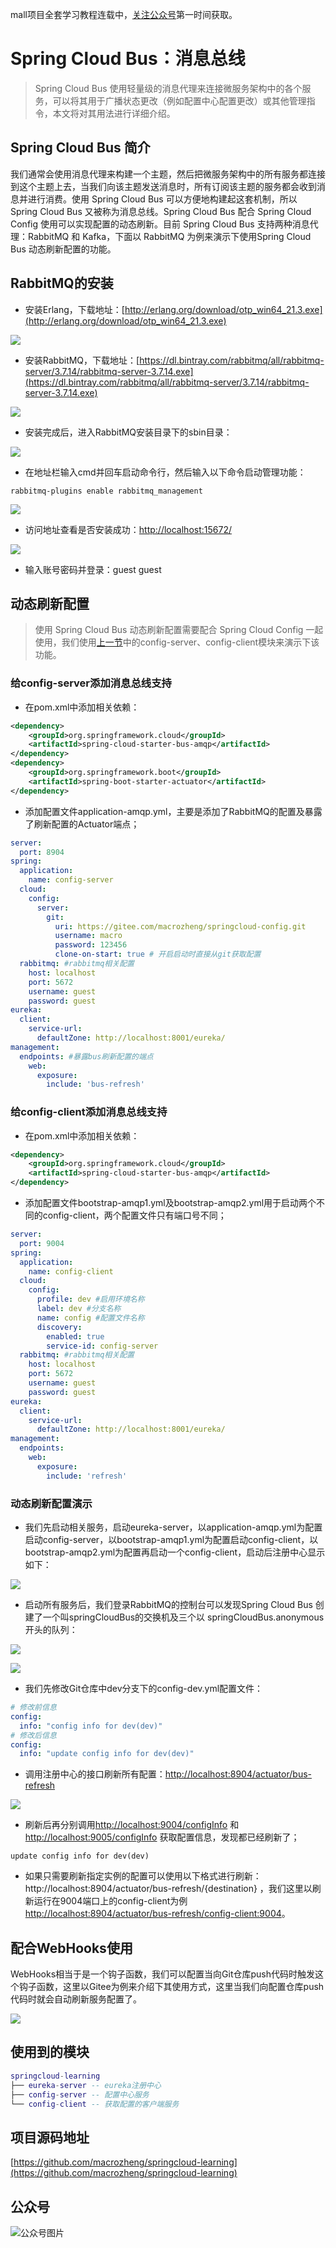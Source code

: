 mall项目全套学习教程连载中，[关注公众号](#公众号)第一时间获取。

# Spring Cloud Bus：消息总线

> Spring Cloud Bus 使用轻量级的消息代理来连接微服务架构中的各个服务，可以将其用于广播状态更改（例如配置中心配置更改）或其他管理指令，本文将对其用法进行详细介绍。

## Spring Cloud Bus 简介

我们通常会使用消息代理来构建一个主题，然后把微服务架构中的所有服务都连接到这个主题上去，当我们向该主题发送消息时，所有订阅该主题的服务都会收到消息并进行消费。使用 Spring Cloud Bus 可以方便地构建起这套机制，所以 Spring Cloud Bus 又被称为消息总线。Spring Cloud Bus 配合 Spring Cloud Config 使用可以实现配置的动态刷新。目前  Spring Cloud Bus 支持两种消息代理：RabbitMQ 和 Kafka，下面以 RabbitMQ 为例来演示下使用Spring Cloud Bus 动态刷新配置的功能。

## RabbitMQ的安装

- 安装Erlang，下载地址：[http://erlang.org/download/otp_win64_21.3.exe](http://erlang.org/download/otp_win64_21.3.exe)

![](../images/arch_screen_53.png)

- 安装RabbitMQ，下载地址：[https://dl.bintray.com/rabbitmq/all/rabbitmq-server/3.7.14/rabbitmq-server-3.7.14.exe](https://dl.bintray.com/rabbitmq/all/rabbitmq-server/3.7.14/rabbitmq-server-3.7.14.exe)

![](../images/arch_screen_54.png)

- 安装完成后，进入RabbitMQ安装目录下的sbin目录：

![](../images/arch_screen_55.png)

- 在地址栏输入cmd并回车启动命令行，然后输入以下命令启动管理功能：

```
rabbitmq-plugins enable rabbitmq_management
```

![](../images/arch_screen_56.png)

- 访问地址查看是否安装成功：[http://localhost:15672/](http://localhost:15672/)

![](../images/arch_screen_57.png)

- 输入账号密码并登录：guest guest

## 动态刷新配置

> 使用 Spring Cloud Bus 动态刷新配置需要配合 Spring Cloud Config 一起使用，我们使用[上一节](https://mp.weixin.qq.com/s/xVsKrGeRInn3fwNWrDF-CQ)中的config-server、config-client模块来演示下该功能。

### 给config-server添加消息总线支持

- 在pom.xml中添加相关依赖：

```xml
<dependency>
    <groupId>org.springframework.cloud</groupId>
    <artifactId>spring-cloud-starter-bus-amqp</artifactId>
</dependency>
<dependency>
    <groupId>org.springframework.boot</groupId>
    <artifactId>spring-boot-starter-actuator</artifactId>
</dependency>
```

- 添加配置文件application-amqp.yml，主要是添加了RabbitMQ的配置及暴露了刷新配置的Actuator端点；

```yaml
server:
  port: 8904
spring:
  application:
    name: config-server
  cloud:
    config:
      server:
        git:
          uri: https://gitee.com/macrozheng/springcloud-config.git
          username: macro
          password: 123456
          clone-on-start: true # 开启启动时直接从git获取配置
  rabbitmq: #rabbitmq相关配置
    host: localhost
    port: 5672
    username: guest
    password: guest
eureka:
  client:
    service-url:
      defaultZone: http://localhost:8001/eureka/
management:
  endpoints: #暴露bus刷新配置的端点
    web:
      exposure:
        include: 'bus-refresh'
```

### 给config-client添加消息总线支持

- 在pom.xml中添加相关依赖：

```xml
<dependency>
    <groupId>org.springframework.cloud</groupId>
    <artifactId>spring-cloud-starter-bus-amqp</artifactId>
</dependency>
```

- 添加配置文件bootstrap-amqp1.yml及bootstrap-amqp2.yml用于启动两个不同的config-client，两个配置文件只有端口号不同；

```yaml
server:
  port: 9004
spring:
  application:
    name: config-client
  cloud:
    config:
      profile: dev #启用环境名称
      label: dev #分支名称
      name: config #配置文件名称
      discovery:
        enabled: true
        service-id: config-server
  rabbitmq: #rabbitmq相关配置
    host: localhost
    port: 5672
    username: guest
    password: guest
eureka:
  client:
    service-url:
      defaultZone: http://localhost:8001/eureka/
management:
  endpoints:
    web:
      exposure:
        include: 'refresh'
```

### 动态刷新配置演示

- 我们先启动相关服务，启动eureka-server，以application-amqp.yml为配置启动config-server，以bootstrap-amqp1.yml为配置启动config-client，以bootstrap-amqp2.yml为配置再启动一个config-client，启动后注册中心显示如下：

![](../images/springcloud_config_08.png)

- 启动所有服务后，我们登录RabbitMQ的控制台可以发现Spring Cloud Bus 创建了一个叫springCloudBus的交换机及三个以 springCloudBus.anonymous开头的队列：

![](../images/springcloud_config_10.png)

![](../images/springcloud_config_11.png)

- 我们先修改Git仓库中dev分支下的config-dev.yml配置文件：

```yaml
# 修改前信息
config:
  info: "config info for dev(dev)"
# 修改后信息
config:
  info: "update config info for dev(dev)"  
```

- 调用注册中心的接口刷新所有配置：[http://localhost:8904/actuator/bus-refresh](http://localhost:8904/actuator/bus-refresh)

![](../images/springcloud_config_09.png)

- 刷新后再分别调用[http://localhost:9004/configInfo](http://localhost:9004/configInfo) 和 [http://localhost:9005/configInfo](http://localhost:9005/configInfo) 获取配置信息，发现都已经刷新了；

```
update config info for dev(dev)
```

- 如果只需要刷新指定实例的配置可以使用以下格式进行刷新：http://localhost:8904/actuator/bus-refresh/{destination} ，我们这里以刷新运行在9004端口上的config-client为例[http://localhost:8904/actuator/bus-refresh/config-client:9004](http://localhost:8904/actuator/bus-refresh/config-client:9004)。


## 配合WebHooks使用

WebHooks相当于是一个钩子函数，我们可以配置当向Git仓库push代码时触发这个钩子函数，这里以Gitee为例来介绍下其使用方式，这里当我们向配置仓库push代码时就会自动刷新服务配置了。

![](../images/springcloud_config_12.png)


## 使用到的模块

```lua
springcloud-learning
├── eureka-server -- eureka注册中心
├── config-server -- 配置中心服务
└── config-client -- 获取配置的客户端服务
```

## 项目源码地址

[https://github.com/macrozheng/springcloud-learning](https://github.com/macrozheng/springcloud-learning)

## 公众号

![公众号图片](http://macro-oss.oss-cn-shenzhen.aliyuncs.com/mall/banner/qrcode_for_macrozheng_258.jpg)